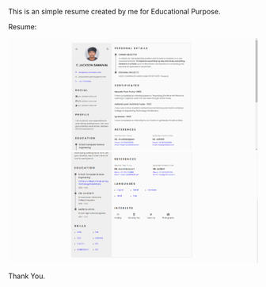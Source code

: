 This is an simple resume created by me for Educational Purpose.

Resume:

![Image Alt](https://github.com/jacksonsamuval/ResumeWeb/blob/1931b6a49c01194cf86aee79ed1484a0d15e9dc0/resume/Screenshot%202024-10-23%20203525.png)
![Image Alt](https://github.com/jacksonsamuval/ResumeWeb/blob/1931b6a49c01194cf86aee79ed1484a0d15e9dc0/resume/Screenshot%202024-10-23%20203739.png)

Thank You.
